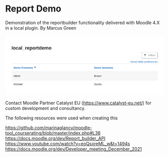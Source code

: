 # Report Demo

Demonstration of the reportbuilder functionality delivered with Moodle 4.X in a local plugin. By Marcus Green

![alt text](./docs/images/reportdemo.png "Screen shot of demo report")

Contact Moodle Partner Catalyst EU (https://www.catalyst-eu.net/) for custom development and consultancy.

The following resources were used when creating this

https://github.com/marinaglancy/moodle-tool_courserating/blob/master/index.php#L38
https://docs.moodle.org/dev/Report_builder_API
https://www.youtube.com/watch?v=eoQsxreML_w&t=1494s
https://docs.moodle.org/dev/Developer_meeting_December_2021
